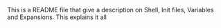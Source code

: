 This is a README file that give a description on Shell, Init files, Variables and Expansions. This explains it all
